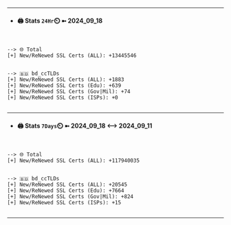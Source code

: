 

---
- #### 🖨️ **Stats** `24Hr`⏲️ ➼ 2024_09_18
```console


--> 🌐 Total
[+] New/ReNewed SSL Certs (ALL): +13445546


--> 🇧🇩 bd_ccTLDs
[+] New/ReNewed SSL Certs (ALL): +1883
[+] New/ReNewed SSL Certs (Edu): +639
[+] New/ReNewed SSL Certs (Gov|Mil): +74
[+] New/ReNewed SSL Certs (ISPs): +0


```

---
- #### 🖨️ **Stats** `7Days`⏲️ ➼ 2024_09_18 <--> 2024_09_11
```console


--> 🌐 Total
[+] New/ReNewed SSL Certs (ALL): +117940035


--> 🇧🇩 bd_ccTLDs
[+] New/ReNewed SSL Certs (ALL): +20545
[+] New/ReNewed SSL Certs (Edu): +7664
[+] New/ReNewed SSL Certs (Gov|Mil): +824
[+] New/ReNewed SSL Certs (ISPs): +15


```

---

